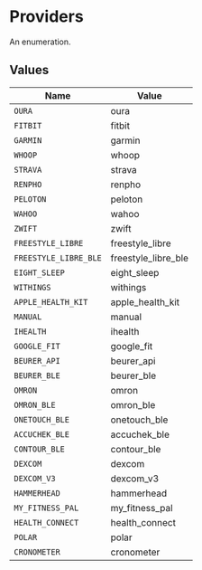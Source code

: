 # Providers

An enumeration.


## Values

| Name                  | Value                 |
| --------------------- | --------------------- |
| `OURA`                | oura                  |
| `FITBIT`              | fitbit                |
| `GARMIN`              | garmin                |
| `WHOOP`               | whoop                 |
| `STRAVA`              | strava                |
| `RENPHO`              | renpho                |
| `PELOTON`             | peloton               |
| `WAHOO`               | wahoo                 |
| `ZWIFT`               | zwift                 |
| `FREESTYLE_LIBRE`     | freestyle_libre       |
| `FREESTYLE_LIBRE_BLE` | freestyle_libre_ble   |
| `EIGHT_SLEEP`         | eight_sleep           |
| `WITHINGS`            | withings              |
| `APPLE_HEALTH_KIT`    | apple_health_kit      |
| `MANUAL`              | manual                |
| `IHEALTH`             | ihealth               |
| `GOOGLE_FIT`          | google_fit            |
| `BEURER_API`          | beurer_api            |
| `BEURER_BLE`          | beurer_ble            |
| `OMRON`               | omron                 |
| `OMRON_BLE`           | omron_ble             |
| `ONETOUCH_BLE`        | onetouch_ble          |
| `ACCUCHEK_BLE`        | accuchek_ble          |
| `CONTOUR_BLE`         | contour_ble           |
| `DEXCOM`              | dexcom                |
| `DEXCOM_V3`           | dexcom_v3             |
| `HAMMERHEAD`          | hammerhead            |
| `MY_FITNESS_PAL`      | my_fitness_pal        |
| `HEALTH_CONNECT`      | health_connect        |
| `POLAR`               | polar                 |
| `CRONOMETER`          | cronometer            |